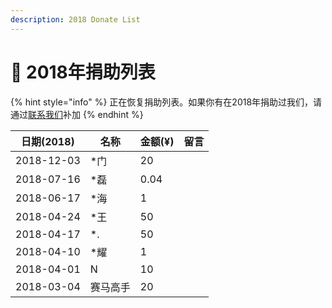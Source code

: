```yaml
---
description: 2018 Donate List
---
```


# 🐶 2018年捐助列表

{% hint style="info" %}
正在恢复捐助列表。如果你有在2018年捐助过我们，请通过[联系我们](../contact.md)补加
{% endhint %}

| 日期(2018)   | 名称   | 金额(¥) | 留言 |
| ---------- | ---- | ----- | -- |
| 2018-12-03 | \*门  | 20    |    |
| 2018-07-16 | \*磊  | 0.04  |    |
| 2018-06-17 | \*海  | 1     |    |
| 2018-04-24 | \*王  | 50    |    |
| 2018-04-17 | \*.  | 50    |    |
| 2018-04-10 | \*耀  | 1     |    |
| 2018-04-01 | N    | 10    |    |
| 2018-03-04 | 赛马高手 | 20    |    |
